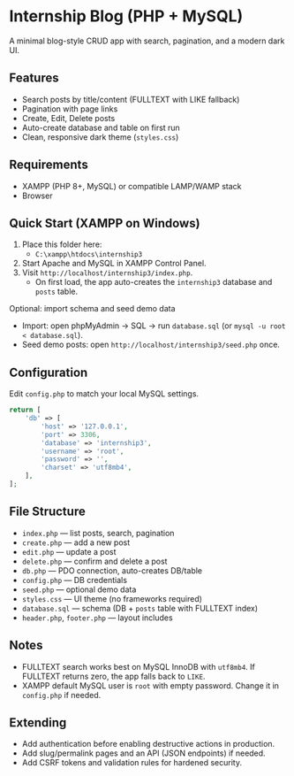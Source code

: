 # Internship Blog (PHP + MySQL)

A minimal blog-style CRUD app with search, pagination, and a modern dark UI.

## Features
- Search posts by title/content (FULLTEXT with LIKE fallback)
- Pagination with page links
- Create, Edit, Delete posts
- Auto-create database and table on first run
- Clean, responsive dark theme (`styles.css`)

## Requirements
- XAMPP (PHP 8+, MySQL) or compatible LAMP/WAMP stack
- Browser

## Quick Start (XAMPP on Windows)
1. Place this folder here:
   - `C:\xampp\htdocs\internship3`
2. Start Apache and MySQL in XAMPP Control Panel.
3. Visit `http://localhost/internship3/index.php`.
   - On first load, the app auto-creates the `internship3` database and `posts` table.

Optional: import schema and seed demo data
- Import: open phpMyAdmin → SQL → run `database.sql` (or `mysql -u root < database.sql`).
- Seed demo posts: open `http://localhost/internship3/seed.php` once.

## Configuration
Edit `config.php` to match your local MySQL settings.
```php
return [
    'db' => [
        'host' => '127.0.0.1',
        'port' => 3306,
        'database' => 'internship3',
        'username' => 'root',
        'password' => '',
        'charset' => 'utf8mb4',
    ],
];
```

## File Structure
- `index.php` — list posts, search, pagination
- `create.php` — add a new post
- `edit.php` — update a post
- `delete.php` — confirm and delete a post
- `db.php` — PDO connection, auto-creates DB/table
- `config.php` — DB credentials
- `seed.php` — optional demo data
- `styles.css` — UI theme (no frameworks required)
- `database.sql` — schema (DB + `posts` table with FULLTEXT index)
- `header.php`, `footer.php` — layout includes

## Notes
- FULLTEXT search works best on MySQL InnoDB with `utf8mb4`. If FULLTEXT returns zero, the app falls back to `LIKE`.
- XAMPP default MySQL user is `root` with empty password. Change it in `config.php` if needed.

## Extending
- Add authentication before enabling destructive actions in production.
- Add slug/permalink pages and an API (JSON endpoints) if needed.
- Add CSRF tokens and validation rules for hardened security.

